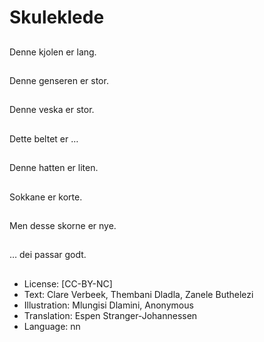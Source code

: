 # Skuleklede

##
Denne kjolen er lang.

##
Denne genseren er stor.

##
Denne veska er stor.

##
Dette beltet er …

##
Denne hatten er liten.

##
Sokkane er korte.

##
Men desse skorne er nye.

##
… dei passar godt.

##
* License: [CC-BY-NC]
* Text: Clare Verbeek, Thembani Dladla, Zanele Buthelezi
* Illustration: Mlungisi Dlamini, Anonymous
* Translation: Espen Stranger-Johannessen
* Language: nn
